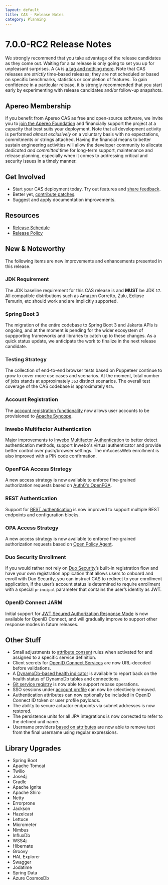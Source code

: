 ```yaml
---
layout: default
title: CAS - Release Notes
category: Planning
---
```


# 7.0.0-RC2 Release Notes

We strongly recommend that you take advantage of the release candidates as they come out. Waiting for a `GA` release is only going to set
you up for unpleasant surprises. A `GA` is [a tag and nothing more](https://apereo.github.io/2017/03/08/the-myth-of-ga-rel/). Note
that CAS releases are *strictly* time-based releases; they are not scheduled or based on specific benchmarks,
statistics or completion of features. To gain confidence in a particular
release, it is strongly recommended that you start early by experimenting with release candidates and/or follow-up snapshots.

## Apereo Membership

If you benefit from Apereo CAS as free and open-source software, we invite you
to [join the Apereo Foundation](https://www.apereo.org/content/apereo-membership)
and financially support the project at a capacity that best suits your deployment. Note that all development activity is performed
*almost exclusively* on a voluntary basis with no expectations, commitments or strings attached. Having the financial means to better
sustain engineering activities will allow the developer community to allocate *dedicated and committed* time for long-term support,
maintenance and release planning, especially when it comes to addressing critical and security issues in a timely manner.

## Get Involved

- Start your CAS deployment today. Try out features and [share feedback](/cas/Mailing-Lists.html).
- Better yet, [contribute patches](/cas/developer/Contributor-Guidelines.html).
- Suggest and apply documentation improvements.

## Resources

- [Release Schedule](https://github.com/apereo/cas/milestones)
- [Release Policy](/cas/developer/Release-Policy.html)

## New & Noteworthy

The following items are new improvements and enhancements presented in this release.

### JDK Requirement

The JDK baseline requirement for this CAS release is and **MUST** be JDK `17`. All compatible distributions
such as Amazon Corretto, Zulu, Eclipse Temurin, etc should work and are implicitly supported.

### Spring Boot 3

The migration of the entire codebase to Spring Boot 3 and Jakarta APIs is ongoing, and at the moment
is pending for the wider ecosystem of suppporting frameworks and libraries to catch up to these changes. 
As a quick status update, we anticipate the work to finalize in the next release candidate.

### Testing Strategy

The collection of end-to-end browser tests based on Puppeteer continue to grow to cover more use cases
and scenarios. At the moment, total number of jobs stands at approximately `363` distinct scenarios. The overall
test coverage of the CAS codebase is approximately `94%`.

### Account Registration

The [account registration functionality](../registration/Account-Registration-Overview.html) now allows user accounts
to be provisioned to [Apache Syncope](../registration/Account-Registration-Provisioning-Syncope.html).

### Inwebo Multifactor Authentication

Major improvements to [Inwebo Multifactor Authentication](../mfa/Inwebo-Authentication.html) to better detect authentication methods,
support Inwebo's virtual authenticator and provide better control over push/browser settings. The mAccessWeb enrollment is also
improved with a PIN code confirmation.

### OpenFGA Access Strategy

A new access strategy is now available to enforce fine-grained authorization 
requests based on [Auth0's OpenFGA](../services/Service-Access-Strategy-OpenFGA.html).

### REST Authentication

Support for [REST authentication](../authentication/Rest-Authentication.html) is now improved to support
multiple REST endpoints and configuration blocks.

### OPA Access Strategy

A new access strategy is now available to enforce fine-grained authorization
requests based on [Open Policy Agent](../services/Service-Access-Strategy-OpenPolicyAgent.html).

### Duo Security Enrollment

If you would rather not rely on [Duo Security](../mfa/DuoSecurity-Authentication.html)’s built-in 
registration flow and have your own registration application 
that allows users to onboard and enroll with Duo Security, you can instruct CAS to redirect to your enrollment 
application, if the user’s account status is determined to require enrollment with a special `principal` parameter
that contains the user’s identity as JWT.

### OpenID Connect JARM

Initial support for [JWT Secured Authorization Response Mode](../authentication/OIDC-Authentication-JARM.html) is now available for OpenID Connect,
and will gradually improve to support other response modes in future releases.

## Other Stuff
    
- Small adjustments to [attribute consent](../integration/Attribute-Release-Consent-Activation.html) rules when activated for and assigned to a specific 
  service definition. 
- Client secrets for [OpenID Connect Services](../authentication/OIDC-Authentication-Clients.html) are now URL-decoded before validations.
- A [DynamoDb-based health indicator](../monitoring/Configuring-Monitoring-DynamoDb.html) is available to report back on the health status of
  DynamoDb tables and connections.
- [Git service registry](../services/Git-Service-Management.html) is now able to support rebase operations.
- SSO sessions under [account profile](../registration/Account-Management-Overview.html) can now be selectively removed.
- Authentication attributes can now optionally be included in OpenID Connect ID token or user profile payloads. 
- The ability to secure actuator endpoints via subnet addresses is now restored.
- The persistence units for all JPA integrations is now corrected to refer to the defined unit name.
- Username providers [based on attributes](../integration/Attribute-Release-PrincipalId-Attribute.html) are now able to remove text from the final username 
  using regular expressions. 

## Library Upgrades

- Spring Boot   
- Apache Tomcat
- Twilio
- Jose4j
- Gradle
- Apache Ignite
- Apache Shiro
- Netty
- Errorprone
- Jackson
- Hazelcast
- Lettuce
- Micrometer
- Nimbus
- InfluxDb
- WSS4j
- Hibernate
- Groovy
- HAL Explorer
- Swagger
- Jodatime
- Spring Data
- Azure CosmosDb
